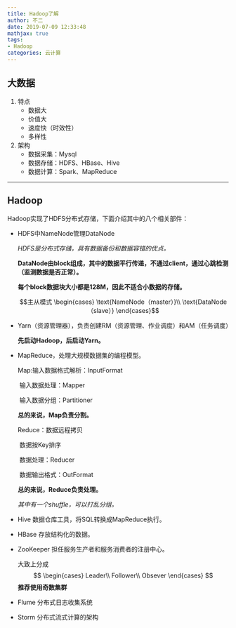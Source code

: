 ```yaml
---
title: Hadoop了解
author: 不二
date: 2019-07-09 12:33:48
mathjax: true
tags: 
- Hadoop
categories: 云计算
---
```


## 大数据

1. 特点
   * 数据大
   * 价值大
   * 速度快（时效性）
   * 多样性
2. 架构
   - 数据采集：Mysql
   - 数据存储：HDFS、HBase、Hive
   - 数据计算：Spark、MapReduce

---


## Hadoop

Hadoop实现了HDFS分布式存储，下面介绍其中的八个相关部件：

- HDFS中NameNode管理DataNode

  *HDFS是分布式存储，具有数据备份和数据容错的优点。*

  **DataNode由block组成，其中的数据平行传递，不通过client，通过心跳检测（监测数据是否正常）。**

  **每个block数据块大小都是128M，因此不适合小数据的存储。**

  $$主从模式
  \begin{cases}
  \text{NameNode（master）}\\
  \text{DataNode（slave）}
  \end{cases}$$

- Yarn（资源管理器），负责创建RM（资源管理、作业调度）和AM（任务调度）

  **先启动Hadoop，后启动Yarn。**

- MapReduce，处理大规模数据集的编程模型。

  Map:输入数据格式解析：InputFormat

  ​		输入数据处理：Mapper

  ​		输入数据分组：Partitioner

  **总的来说，Map负责分割。**

  Reduce：数据远程拷贝

  ​				数据按Key排序

  ​				数据处理：Reducer

  ​				数据输出格式：OutFormat

  **总的来说，Reduce负责处理。**

  *其中有一个shuffle，可以打乱分组。*

- Hive 数据仓库工具，将SQL转换成MapReduce执行。

- HBase 存放结构化的数据。

- ZooKeeper 担任服务生产者和服务消费者的注册中心。

  大致上分成
  $$
  \begin{cases} Leader\\
  Follower\\
  Obsever
  \end{cases}
  $$
  **推荐使用奇数集群**

- Flume 分布式日志收集系统

- Storm 分布式流式计算的架构
